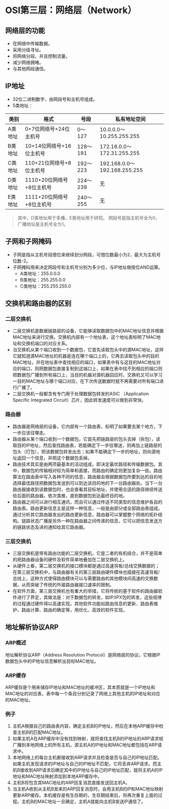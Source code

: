 # OSI第三层：网络层（Network）

## 网络层的功能
* 在网络中传输数据。
* 采用分级寻址。
* 将网络分段，并且控制流量。
* 减少网络拥堵。
* 与其他网段通信。

## IP地址
* 32位二进制数字，由网段号和主机号组成。
* 5类地址：

| 类别 | 格式 | 号段 | 私有地址空间 |
| --- | --- | --- | --- |
| A类地址 | 0+7位网络号+24位主机号 | 0～127 | 10.0.0.0～10.255.255.255 |
| B类地址 | 10+14位网络号+16位主机号 | 128～191 | 172.16.0.0～172.31.255.255 |
| C类地址 | 110+21位网络号+8位主机号 | 192～223 | 192.168.0.0～192.168.255.255 |
| D类地址 | 1110+20位网络号+8位主机号 | 224～239 | 无 |
| E类地址 | 1111+20位网络号+8位主机号 | 240～255 | 无 |
> 其中，D类地址用于多播，E类地址用于研究。
> 网段号是指主机号全为0，广播地址是主机号全为1。

## 子网和子网掩码
* 子网是指从主机号段借位来继续划分网段，可借位数最小为2，最大为主机号位数-2。
* 子网掩码用来决定网段号和主机号分别为多少位，与IP地址做按位AND运算。
    * A类地址：255.0.0.0
    * B类地址：255.255.0.0
    * C类地址：255.255.255.0

## 交换机和路由器的区别

### 二层交换机
* 二层交换机是数据链路层的设备，它能够读取数据包中的MAC地址信息并根据MAC地址来进行交换。交换机内部有一个地址表，这个地址表标明了MAC地址和交换机端口的对应关系。
* 当交换机从某个端口收到一个数据包，它首先读取包头中的源MAC地址，这样它就知道源MAC地址的机器是连在哪个端口上的，它再去读取包头中的目的MAC地址，并在地址表中查找相应的端口，如果表中有与这目的MAC地址对应的端口，则把数据包直接复制到这端口上，如果在表中找不到相应的端口则把数据包广播到所有端口上，当目的机器对源机器回应时，交换机又可以学习一目的MAC地址与哪个端口对应，在下次传送数据时就不再需要对所有端口进行广播了。
* 二层交换机一般都含有专门用于处理数据包转发的ASIC （Application Specific Integrated Circuit）芯片，因此转发速度可以做到非常快。

### 路由器
* 路由器是网络层的设备，它内部有一个路由表，标明了如果要去某个地方，下一步应该往哪走。
* 路由器从某个端口收到一个数据包，它首先把链路层的包头去掉（拆包），读取目的IP地址，然后查找路由表，若能确定下一步往哪送，则再加上链路层的包头（打包），把该数据包转发出去；如果不能确定下一步的地址，则向源地址返回一个信息，并把这个数据包丢掉。
* 路由技术其实是由两项最基本的活动组成，即决定最优路径和传输数据包。其中，数据包的传输相对较为简单和直接，而路由的确定则更加复杂一些。路由算法在路由表中写入各种不同的信息，路由器会根据数据包所要到达的目的地选择最佳路径把数据包发送到可以到达该目的地的下一台路由器处。当下一台路由器接收到该数据包时，也会查看其目标地址，并使用合适的路径继续传送给后面的路由器。依次类推，直到数据包到达最终目的地。
* 路由器之间可以进行相互通讯，而且可以通过传送不同类型的信息维护各自的路由表。路由更新信息主是这样一种信息，一般是由部分或全部路由表组成。通过分析其它路由器发出的路由更新信息，路由器可以掌握整个网络的拓扑结构。链路状态广播是另外一种在路由器之间传递的信息，它可以把信息发送方的链路状态及进的通知给其它路由器。

### 三层交换机
* 三层交换机是带有路由功能的二层交换机，它是二者的有机结合，并不是简单的把路由器设备的硬件及软件简单地叠加在二层交换机上。
* 从硬件上看，第二层交换机的接口模块都是通过高速背板/总线交换数据的；在第三层交换机中，与路由器有关的第三层路由硬件模块也插接在高速背板/总线上，这种方式使得路由模块可以与需要路由的其他模块间高速的交换数据，从而突破了传统的外接路由器接口速率的限制。
* 在软件方面，第三层交换机也有重大的举措，它将传统的基于软件的路由器软件进行了界定，其做法是：对于数据包的转发，如IP/IPX包的转发，这些规律的过程通过硬件得以高速实现。其他软件功能如路由信息的更新、路由表维护、路由计算、路由的确定等，用优化、高效的软件实现。

## 地址解析协议ARP

### ARP概述
地址解析协议ARP（Address Resolution Protocol）是网络层的协议，它根据IP数据包头中的IP地址信息解析出目标MAC地址。

### ARP缓存
ARP缓存是个用来储存IP地址和MAC地址的缓冲区，其本质就是一个IP地址和MAC地址的对应表，表中每一个条目分别记录了网络上其他主机的IP地址和对应的MAC地址。

### 例子
1. 主机A根据自己的路由表内容，确定主机B的IP地址，然后在本地ARP缓存中检查主机B的匹配MAC地址。
2. 如果主机A在ARP缓存中没有找到映射，就将查找主机B的IP地址的ARP请求帧广播到本地网络上的所有主机。源主机A的IP地址和MAC地址都包括在ARP请求中。
3. 本地网络上的每台主机都接收到ARP请求并且检查是否与自己的IP地址匹配。如果主机发现请求的IP地址与自己的IP地址不匹配，它将丢弃ARP请求。而主机B接收到ARP请求后确定其中的IP地址与自己的IP地址匹配，就将主机A的IP地址和MAC地址映射添加到本地ARP缓存中。
4. 主机B将包含其MAC地址的ARP回复消息直接发送回主机A。
5. 当主机A收到从主机B发来的ARP回复消息时，会用主机B的IP和MAC地址映射更新ARP缓存。本机缓存是有生存期的，生存期结束后，将再次重复上面的过程。主机B的MAC地址一旦确定，主机A就能向主机B发送IP通信了。

